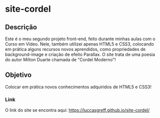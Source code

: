 # site-cordel

## Descrição
Este é o meu segundo projeto front-end, feito durante minhas aulas com o Curso em Vídeo. Nele, também utilizei apenas HTML5 e CSS3, colocando em prática alguns recursos novos aprendidos, como propriedades de background-image e criação de efeito Parallax. O site trata de uma poesia do autor Milton Duarte chamada de "Cordel Moderno"!

## Objetivo
Colocar em prática novos conhecimentos adquiridos de HTML5 e CSS3!

### Link

O link do site se encontra aqui: https://luccasgreff.github.io/site-cordel/
 
